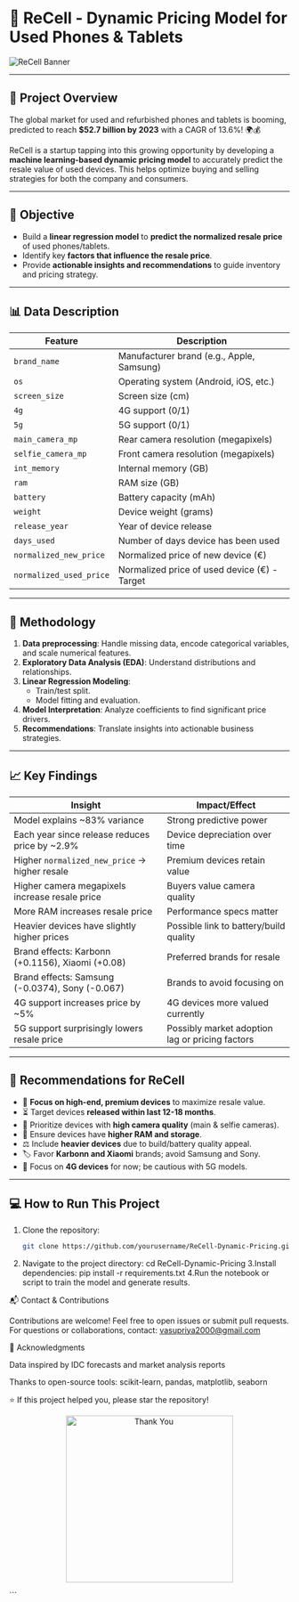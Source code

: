 # 📱 ReCell - Dynamic Pricing Model for Used Phones & Tablets

![ReCell Banner](https://images.unsplash.com/photo-1512499617640-c2f99909808d?auto=format&fit=crop&w=1350&q=80)

---

## 🚀 Project Overview

The global market for used and refurbished phones and tablets is booming, predicted to reach **$52.7 billion by 2023** with a CAGR of 13.6%! 🌍💰

ReCell is a startup tapping into this growing opportunity by developing a **machine learning-based dynamic pricing model** to accurately predict the resale value of used devices. This helps optimize buying and selling strategies for both the company and consumers.

---

## 🎯 Objective

- Build a **linear regression model** to **predict the normalized resale price** of used phones/tablets.
- Identify key **factors that influence the resale price**.
- Provide **actionable insights and recommendations** to guide inventory and pricing strategy.

---

## 📊 Data Description

| Feature               | Description                                  |
|-----------------------|----------------------------------------------|
| `brand_name`          | Manufacturer brand (e.g., Apple, Samsung)    |
| `os`                  | Operating system (Android, iOS, etc.)        |
| `screen_size`         | Screen size (cm)                              |
| `4g`                  | 4G support (0/1)                             |
| `5g`                  | 5G support (0/1)                             |
| `main_camera_mp`      | Rear camera resolution (megapixels)          |
| `selfie_camera_mp`    | Front camera resolution (megapixels)         |
| `int_memory`          | Internal memory (GB)                          |
| `ram`                 | RAM size (GB)                                |
| `battery`             | Battery capacity (mAh)                        |
| `weight`              | Device weight (grams)                         |
| `release_year`        | Year of device release                        |
| `days_used`           | Number of days device has been used           |
| `normalized_new_price`| Normalized price of new device (€)            |
| `normalized_used_price`| Normalized price of used device (€) - Target |

---

## 🧠 Methodology

1. **Data preprocessing**: Handle missing data, encode categorical variables, and scale numerical features.
2. **Exploratory Data Analysis (EDA)**: Understand distributions and relationships.
3. **Linear Regression Modeling**:
   - Train/test split.
   - Model fitting and evaluation.
4. **Model Interpretation**: Analyze coefficients to find significant price drivers.
5. **Recommendations**: Translate insights into actionable business strategies.

---

## 📈 Key Findings

| Insight                                         | Impact/Effect                                  |
|------------------------------------------------|-----------------------------------------------|
| Model explains ~83% variance                    | Strong predictive power                        |
| Each year since release reduces price by ~2.9% | Device depreciation over time                  |
| Higher `normalized_new_price` → higher resale  | Premium devices retain value                   |
| Higher camera megapixels increase resale price | Buyers value camera quality                     |
| More RAM increases resale price                 | Performance specs matter                        |
| Heavier devices have slightly higher prices    | Possible link to battery/build quality         |
| Brand effects: Karbonn (+0.1156), Xiaomi (+0.08)| Preferred brands for resale                      |
| Brand effects: Samsung (-0.0374), Sony (-0.067) | Brands to avoid focusing on                     |
| 4G support increases price by ~5%               | 4G devices more valued currently                |
| 5G support surprisingly lowers resale price     | Possibly market adoption lag or pricing factors |

---

## 📝 Recommendations for ReCell

- 🎯 **Focus on high-end, premium devices** to maximize resale value.
- ⏳ Target devices **released within last 12-18 months**.
- 📸 Prioritize devices with **high camera quality** (main & selfie cameras).
- 💾 Ensure devices have **higher RAM and storage**.
- ⚖️ Include **heavier devices** due to build/battery quality appeal.
- 🏷️ Favor **Karbonn and Xiaomi** brands; avoid Samsung and Sony.
- 📡 Focus on **4G devices** for now; be cautious with 5G models.

---

## 💻 How to Run This Project

1. Clone the repository:
   ```bash
   git clone https://github.com/yourusername/ReCell-Dynamic-Pricing.git
2. Navigate to the project directory:
   cd ReCell-Dynamic-Pricing
3.Install dependencies:
pip install -r requirements.txt
4.Run the notebook or script to train the model and generate results.

📬 Contact & Contributions

Contributions are welcome! Feel free to open issues or submit pull requests.
For questions or collaborations, contact: vasupriya2000@gmail.com

🤝 Acknowledgments

Data inspired by IDC forecasts and market analysis reports

Thanks to open-source tools: scikit-learn, pandas, matplotlib, seaborn

⭐️ If this project helped you, please star the repository!
<p align="center"> <img src="https://media.giphy.com/media/3ohhwytHcusSCXXOUg/giphy.gif" alt="Thank You" width="300"/> </p> ```
